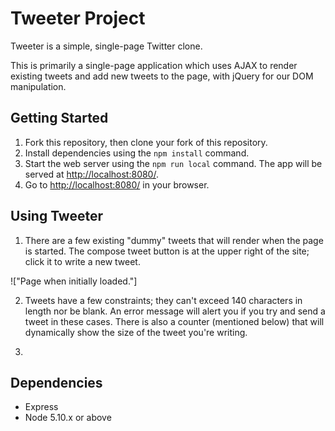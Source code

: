 # Tweeter Project

Tweeter is a simple, single-page Twitter clone.

This is primarily a single-page application which uses AJAX to render existing tweets and add
new tweets to the page, with jQuery for our DOM manipulation.

## Getting Started

1. Fork this repository, then clone your fork of this repository.
2. Install dependencies using the `npm install` command.
3. Start the web server using the `npm run local` command. The app will be served at <http://localhost:8080/>.
4. Go to <http://localhost:8080/> in your browser.

## Using Tweeter

1. There are a few existing "dummy" tweets that will render when the page is started. The compose tweet button is at the upper right of the site; click it to write a new tweet.

!["Page when initially loaded."]

2. Tweets have a few constraints; they can't exceed 140 characters in length nor be blank. An error message will alert you if you try and send a tweet in these cases. There is also a counter (mentioned below) that will dynamically show the size of the tweet you're writing.



3. 

## Dependencies

- Express
- Node 5.10.x or above
